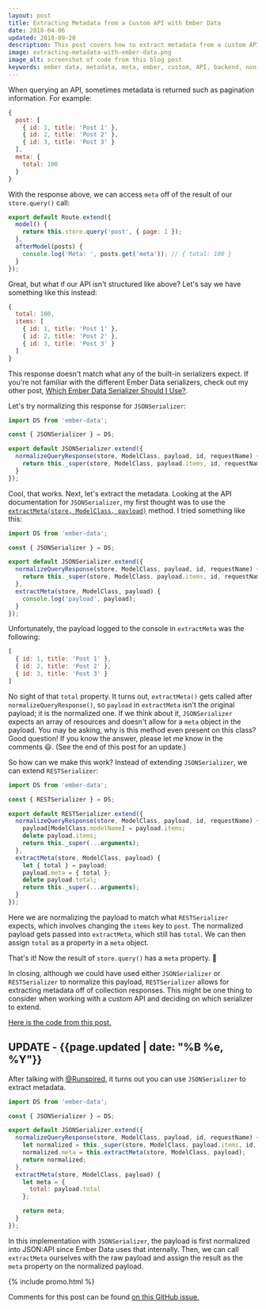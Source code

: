 ```yaml
---
layout: post
title: Extracting Metadata from a Custom API with Ember Data
date: 2018-04-06
updated: 2018-09-20
description: This post covers how to extract metadata from a custom API with Ember Data.
image: extracting-metadata-with-ember-data.png
image_alt: screenshot of code from this blog post
keywords: ember data, metadata, meta, ember, custom, API, backend, non-standard, extractMeta
---
```


When querying an API, sometimes metadata is returned such as pagination information. For example:

```js
{
  post: [
    { id: 1, title: 'Post 1' },
    { id: 2, title: 'Post 2' },
    { id: 3, title: 'Post 3' }
  ],
  meta: {
    total: 100
  }
}
```

With the response above, we can access `meta` off of the result of our `store.query()` call:

```js
export default Route.extend({
  model() {
    return this.store.query('post', { page: 1 });
  },
  afterModel(posts) {
    console.log('Meta: ', posts.get('meta')); // { total: 100 }
  }
});
```

Great, but what if our API isn't structured like above? Let's say we have something like this instead:

```js
{
  total: 100,
  items: [
    { id: 1, title: 'Post 1' },
    { id: 2, title: 'Post 2' },
    { id: 3, title: 'Post 3' }
  ]
}
```

This response doesn't match what any of the built-in serializers expect. If you're not familiar with the different Ember Data serializers, check out my other post, [Which Ember Data Serializer Should I Use?](/2015/12/05/which-ember-data-serializer-should-i-use.html).

Let's try normalizing this response for `JSONSerializer`:

```js
import DS from 'ember-data';

const { JSONSerializer } = DS;

export default JSONSerializer.extend({
  normalizeQueryResponse(store, ModelClass, payload, id, requestName) {
    return this._super(store, ModelClass, payload.items, id, requestName);
  }
});
```

Cool, that works. Next, let's extract the metadata. Looking at the API documentation for `JSONSerializer`, my first thought was to use the [`extractMeta(store, ModelClass, payload)`](https://www.emberjs.com/api/ember-data/3.0/classes/JSONSerializer/methods/extractMeta?anchor=extractMeta) method. I tried something like this:

```js
import DS from 'ember-data';

const { JSONSerializer } = DS;

export default JSONSerializer.extend({
  normalizeQueryResponse(store, ModelClass, payload, id, requestName) {
    return this._super(store, ModelClass, payload.items, id, requestName);
  },
  extractMeta(store, ModelClass, payload) {
    console.log('payload', payload);
  }
});
```

Unfortunately, the payload logged to the console in `extractMeta` was the following:

```js
[
  { id: 1, title: 'Post 1' },
  { id: 2, title: 'Post 2' },
  { id: 3, title: 'Post 3' }
]
```

No sight of that `total` property. It turns out, `extractMeta()` gets called after `normalizeQueryResponse()`, so `payload` in `extractMeta` isn't the original payload; it is the normalized one. If we think about it, `JSONSerializer` expects an array of resources and doesn't allow for a `meta` object in the payload. You may be asking, why is this method even present on this class? Good question! If you know the answer, please let me know in the comments 😃. (See the end of this post for an update.)

So how can we make this work? Instead of extending `JSONSerializer`, we can extend `RESTSerializer`:

```js
import DS from 'ember-data';

const { RESTSerializer } = DS;

export default RESTSerializer.extend({
  normalizeQueryResponse(store, ModelClass, payload, id, requestName) {
    payload[ModelClass.modelName] = payload.items;
    delete payload.items;
    return this._super(...arguments);
  },
  extractMeta(store, ModelClass, payload) {
    let { total } = payload;
    payload.meta = { total };
    delete payload.total;
    return this._super(...arguments);
  }
});
```

Here we are normalizing the payload to match what `RESTSerializer` expects, which involves changing the `items` key to `post`. The normalized payload gets passed into `extractMeta`, which still has `total`. We can then assign `total` as a property in a `meta` object.

That's it! Now the result of `store.query()` has a `meta` property. 🙌

In closing, although we could have used either `JSONSerializer` or `RESTSerializer` to normalize this payload, `RESTSerializer` allows for extracting metadata off of collection responses. This might be one thing to consider when working with a custom API and deciding on which serializer to extend.

[Here is the code from this post.](https://github.com/skaterdav85/extracting-metadata-in-ember-data)

## UPDATE - {{page.updated | date: "%B %e, %Y"}}

After talking with [@Runspired](https://twitter.com/Runspired), it turns out you can use `JSONSerializer` to extract metadata.

```js
import DS from 'ember-data';

const { JSONSerializer } = DS;

export default JSONSerializer.extend({
  normalizeQueryResponse(store, ModelClass, payload, id, requestName) {
    let normalized = this._super(store, ModelClass, payload.items, id, requestName);
    normalized.meta = this.extractMeta(store, ModelClass, payload);
    return normalized;
  },
  extractMeta(store, ModelClass, payload) {
    let meta = {
      total: payload.total
    };

    return meta;
  }
});
```

In this implementation with `JSONSerializer`, the payload is first normalized into JSON:API since Ember Data uses that internally. Then, we can call `extractMeta` ourselves with the raw payload and assign the result as the `meta` property on the normalized payload.

{% include promo.html %}

Comments for this post can be found [on this GitHub issue.](https://github.com/skaterdav85/extracting-metadata-in-ember-data/issues/1)
